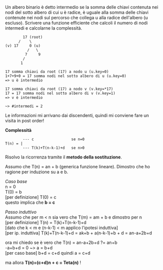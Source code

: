 Un albero binario è detto intermedio se la somma delle chiavi contenuta nei nodi del
sotto albero di cui u è radice, è uguale alla somma delle chiavi contenute nei nodi sul
percorso che collega u alla radice dell'albero (u escluso).
Scrivere una funzione efficiente che calcoli il numero di nodi intermedi e calcolarne la complessità.


```
        17 (root)
      /    \  
(v) 17     0 (u) 
          /   \       
         7     9
        /
       1

17 somma chiavi da root (17) a nodo u (u.key=0)
1+7+9+0 = 17 somma nodi nel sotto albero di u (u.key=0)
=> u è intermedio

17 somma chiavi da root (17) a nodo v (v.key=*17)
17 = 17 somma nodi nel sotto albero di v (v.key=1)
=> v è intermedio

~> #intermedi = 2 
```

Le informazioni mi arrivano dai discendenti, quindi mi conviene fare un visita in post order!

**Complessità**

```
        --- c                 se n=0
T(n) = |
        --- T(k)+T(n-k-1)+d   se n>0
```

Risolvo la ricorrenza tramite il **metodo della sostituzione**.

Assumo che T(n) = an + b (generica funzione lineare).
Dimostro che ho ragione per induzione su a e b.

_Caso base_<br>
n = 0 <br>
T(0) = b<br>
[per definizione] T(0) = c<br>
questo implica che **b = c**

_Passo induttivo_<br>
Assumo che per m < n sia vero che T(m) = am + b e dimostro per n<br>
[per definizione] T(n) = T(k)+T(n-k-1)+d<br>
[dato che k < m e (n-k-1) < m applico l'ipotesi induttiva]<br>
[per ip. induttiva] T(k)+T(n-k-1)+d = ak+b + a(n-k-1)+b + d = an-a+2b+d<br>

ora mi chiedo se è vero che T(n) = an-a+2b+d ?= an+b<br>
-a+b+d = 0 ~> a = b+d<br>
[per caso base] b+d = c+d quindi a = c+d<br>

ma allora **T(n)=(c+d)n + c = Teta(n)** ! 
